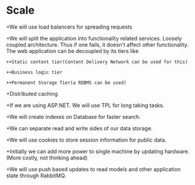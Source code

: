 # Scale
+We will use load balancers for spreading requests

+We will split the application into functionality related services. Loosely coupled architecture. Thus if one fails, it doesn't affect other functionality. The web application can be decoupled by its tiers like

	++Static content tier(Content Delivery Network can be used for this)
  
	++Business logic tier
  
	++Permanent Storage Tier(a RDBMS can be used)
  
+Distributed caching

+If we are using ASP.NET. We will use TPL for long taking tasks.

+We will create indexes on Database for faster search.

+We can separate read and write sides of our data storage.

+We will use cookies to store session information for public data.

+Initially we can add more power to single machine by updating hardware. (More costly, not thinking ahead)

+We will use push based updates to read models and other application state through RabbitMQ.
